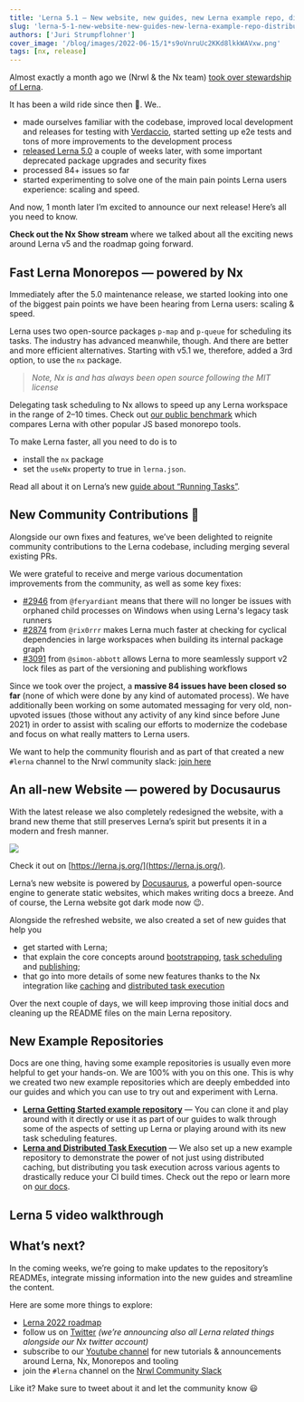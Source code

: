 ```yaml
---
title: 'Lerna 5.1 — New website, new guides, new Lerna example repo, distributed caching support and speed!'
slug: 'lerna-5-1-new-website-new-guides-new-lerna-example-repo-distributed-caching-support-and-speed'
authors: ['Juri Strumpflohner']
cover_image: '/blog/images/2022-06-15/1*s9oVnruUc2KKd8lkkWAVxw.png'
tags: [nx, release]
---
```


Almost exactly a month ago we (Nrwl & the Nx team) [took over stewardship of Lerna](/blog/lerna-is-dead-long-live-lerna?sk=60349b9dc0be3ff730ad052c4cf69df3).

It has been a wild ride since then 🤯. We..

- made ourselves familiar with the codebase, improved local development and releases for testing with [Verdaccio](https://verdaccio.org/), started setting up e2e tests and tons of more improvements to the development process
- [released Lerna 5.0](https://github.com/lerna/lerna/releases/tag/v5.0.0) a couple of weeks later, with some important deprecated package upgrades and security fixes
- processed 84+ issues so far
- started experimenting to solve one of the main pain points Lerna users experience: scaling and speed.

And now, 1 month later I’m excited to announce our next release! Here’s all you need to know.

**Check out the Nx Show stream** where we talked about all the exciting news around Lerna v5 and the roadmap going forward.

## Fast Lerna Monorepos — powered by Nx

Immediately after the 5.0 maintenance release, we started looking into one of the biggest pain points we have been hearing from Lerna users: scaling & speed.

Lerna uses two open-source packages `p-map` and `p-queue` for scheduling its tasks. The industry has advanced meanwhile, though. And there are better and more efficient alternatives. Starting with v5.1 we, therefore, added a 3rd option, to use the `nx` package.

> _Note, Nx is and has always been open source following the MIT license_

Delegating task scheduling to Nx allows to speed up any Lerna workspace in the range of 2–10 times. Check out [our public benchmark](https://github.com/vsavkin/large-monorepo) which compares Lerna with other popular JS based monorepo tools.

To make Lerna faster, all you need to do is to

- install the `nx` package
- set the `useNx` property to true in `lerna.json`.

Read all about it on Lerna’s new [guide about “Running Tasks”](https://lerna.js.org/docs/core-concepts/running-tasks).

## New Community Contributions 🙌

Alongside our own fixes and features, we’ve been delighted to reignite community contributions to the Lerna codebase, including merging several existing PRs.

We were grateful to receive and merge various documentation improvements from the community, as well as some key fixes:

- [#2946](https://github.com/lerna/lerna/pull/2946) from `@feryardiant` means that there will no longer be issues with orphaned child processes on Windows when using Lerna's legacy task runners
- [#2874](https://github.com/lerna/lerna/pull/2874) from `@rix0rrr` makes Lerna much faster at checking for cyclical dependencies in large workspaces when building its internal package graph
- [#3091](https://github.com/lerna/lerna/pull/3091) from `@simon-abbott` allows Lerna to more seamlessly support v2 lock files as part of the versioning and publishing workflows

Since we took over the project, a **massive 84 issues have been closed so far** (none of which were done by any kind of automated process). We have additionally been working on some automated messaging for very old, non-upvoted issues (those without any activity of any kind since before June 2021) in order to assist with scaling our efforts to modernize the codebase and focus on what really matters to Lerna users.

We want to help the community flourish and as part of that created a new `#lerna` channel to the Nrwl community slack: [join here](https://go.nx.dev/community)

## An all-new Website — powered by Docusaurus

With the latest release we also completely redesigned the website, with a brand new theme that still preserves Lerna’s spirit but presents it in a modern and fresh manner.

![](/blog/images/2022-06-15/1*0fty6NE3WI92vROGWMV4Hw.avif)

Check it out on [https://lerna.js.org/](https://lerna.js.org/).

Lerna’s new website is powered by [Docusaurus](https://docusaurus.io/), a powerful open-source engine to generate static websites, which makes writing docs a breeze. And of course, the Lerna website got dark mode now 😉.

Alongside the refreshed website, we also created a set of new guides that help you

- get started with Lerna;
- that explain the core concepts around [bootstrapping](https://lerna.js.org/docs/core-concepts/bootstrapping), [task scheduling](https://lerna.js.org/docs/core-concepts/running-tasks) and [publishing](https://lerna.js.org/docs/core-concepts/versioning-and-publishing);
- that go into more details of some new features thanks to the Nx integration like [caching](https://lerna.js.org/docs/core-concepts/computation-caching) and [distributed task execution](https://lerna.js.org/docs/core-concepts/distributed-task-execution)

Over the next couple of days, we will keep improving those initial docs and cleaning up the README files on the main Lerna repository.

## New Example Repositories

Docs are one thing, having some example repositories is usually even more helpful to get your hands-on. We are 100% with you on this one. This is why we created two new example repositories which are deeply embedded into our guides and which you can use to try out and experiment with Lerna.

- [**Lerna Getting Started example repository**](https://github.com/lerna/getting-started-example) — You can clone it and play around with it directly or use it as part of our guides to walk through some of the aspects of setting up Lerna or playing around with its new task scheduling features.
- [**Lerna and Distributed Task Execution**](https://github.com/vsavkin/lerna-dte) — We also set up a new example repository to demonstrate the power of not just using distributed caching, but distributing you task execution across various agents to drastically reduce your CI build times. Check out the repo or learn more on [our docs](https://lerna.js.org/docs/core-concepts/distributed-task-execution).

## Lerna 5 video walkthrough

## What’s next?

In the coming weeks, we’re going to make updates to the repository’s READMEs, integrate missing information into the new guides and streamline the content.

Here are some more things to explore:

- [Lerna 2022 roadmap](https://github.com/lerna/lerna/discussions/3140)
- follow us on [Twitter](https://twitter.com/nxdevtools) _(we’re announcing also all Lerna related things alongside our Nx twitter account)_
- subscribe to our [Youtube channel](https://www.youtube.com/nrwl_io) for new tutorials & announcements around Lerna, Nx, Monorepos and tooling
- join the `#lerna` channel on the [Nrwl Community Slack](https://go.nx.dev/community)

Like it? Make sure to tweet about it and let the community know 😃
